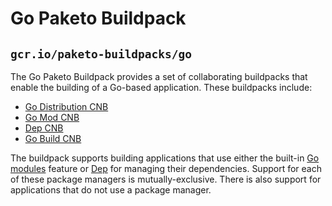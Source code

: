 # Go Paketo Buildpack

## `gcr.io/paketo-buildpacks/go`

The Go Paketo Buildpack provides a set of collaborating buildpacks that
enable the building of a Go-based application. These buildpacks include:
- [Go Distribution CNB](https://github.com/paketo-buildpacks/go-dist)
- [Go Mod CNB](https://github.com/paketo-buildpacks/go-mod)
- [Dep CNB](https://github.com/paketo-buildpacks/dep)
- [Go Build CNB](https://github.com/paketo-buildpacks/go-build)

The buildpack supports building applications that use either the built-in [Go
modules](https://golang.org/cmd/go/#hdr-Module_maintenance) feature or
[Dep](https://golang.github.io/dep/) for managing their dependencies.  Support
for each of these package managers is mutually-exclusive. There is also
support for applications that do not use a package manager.
